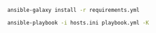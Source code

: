 ```sh
ansible-galaxy install -r requirements.yml
```

```sh
ansible-playbook -i hosts.ini playbook.yml -K
```
